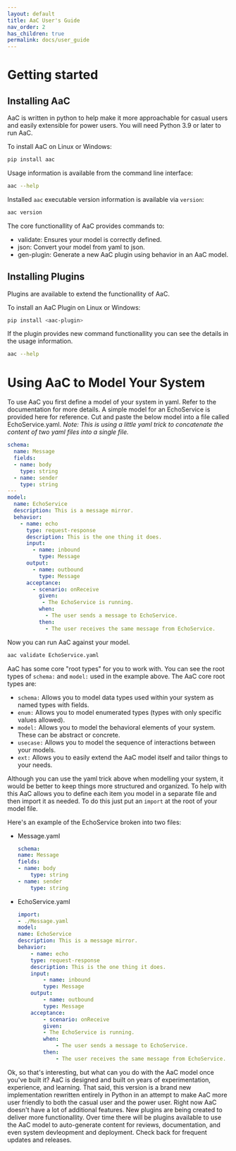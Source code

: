 ```yaml
---
layout: default
title: AaC User's Guide
nav_order: 2
has_children: true
permalink: docs/user_guide
---
```


# Getting started

## Installing AaC

AaC is written in python to help make it more approachable for casual users and easily extensible for
power users.  You will need Python 3.9 or later to run AaC.

To install AaC on Linux or Windows:
```bash
pip install aac
```

Usage information is available from the command line interface:
```bash
aac --help
```

Installed `aac` executable version information is available via `version`:
```bash
aac version
```

The core functionallity of AaC provides commands to:
- validate:  Ensures your model is correctly defined.
- json:  Convert your model from yaml to json.
- gen-plugin:  Generate a new AaC plugin using behavior in an AaC model.

## Installing Plugins
Plugins are available to extend the functionallity of AaC.

To install an AaC Plugin on Linux or Windows:
```bash
pip install <aac-plugin>
```

If the plugin provides new command functionallity you can see the details in the usage information.
```bash
aac --help
```

# Using AaC to Model Your System

To use AaC you first define a model of your system in yaml.  Refer to the documentation for more details.
A simple model for an EchoService is provided here for reference.  Cut and paste the below model into a
file called EchoService.yaml.
*Note: This is using a little yaml trick to concatenate the content of two yaml files into a single file.*
```yaml
schema:
  name: Message
  fields:
  - name: body
    type: string
  - name: sender
    type: string
---
model:
  name: EchoService
  description: This is a message mirror.
  behavior:
    - name: echo
      type: request-response
      description: This is the one thing it does.
      input:
        - name: inbound
          type: Message
      output:
        - name: outbound
          type: Message
      acceptance:
        - scenario: onReceive
          given:
           - The EchoService is running.
          when:
            - The user sends a message to EchoService.
          then:
            - The user receives the same message from EchoService.
```

Now you can run AaC against your model.
```bash
aac validate EchoService.yaml
```

AaC has some core "root types" for you to work with.  You can see the root types of `schema:` and `model:` used in the example above.
The AaC core root types are:
- `schema:` Allows you to model data types used within your system as named types with fields.
- `enum:` Allows you to model enumerated types (types with only specific values allowed).
- `model:` Allows you to model the behavioral elements of your system.  These can be abstract or concrete.
- `usecase:` Allows you to model the sequence of interactions between your models.
- `ext:` Allows you to easily extend the AaC model itself and tailor things to your needs.

Although you can use the yaml trick above when modelling your system, it would be better to keep things more
structured and organized.  To help with this AaC allows you to define each item you model in a separate file and
then import it as needed.  To do this just put an `import` at the root of your model file.

Here's an example of the EchoService broken into two files:
- Message.yaml

    ```yaml
    schema:
    name: Message
    fields:
    - name: body
        type: string
    - name: sender
        type: string
    ```
- EchoService.yaml

    ```yaml
    import:
    - ./Message.yaml
    model:
    name: EchoService
    description: This is a message mirror.
    behavior:
        - name: echo
        type: request-response
        description: This is the one thing it does.
        input:
            - name: inbound
            type: Message
        output:
            - name: outbound
            type: Message
        acceptance:
            - scenario: onReceive
            given:
            - The EchoService is running.
            when:
                - The user sends a message to EchoService.
            then:
                - The user receives the same message from EchoService.

    ```
Ok, so that's interesting, but what can you do with the AaC model once you've built it?
AaC is designed and built on years of experimentation, experience, and learning.  That said, this version
is a brand new implementation rewritten entirely in Python in an attempt to make AaC more user friendly
to both the casual user and the power user. Right now AaC doesn't have a lot of additional features.
New plugins are being created to deliver more functionallity.  Over time there will be plugins
available to use the AaC model to auto-generate content for reviews, documentation, and even system
devleopment and deployment.  Check back for frequent updates and releases.
